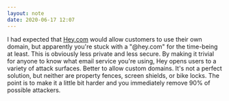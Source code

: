 ```yaml
---
layout: note
date: 2020-06-17 12:07
---
```


I had expected that [Hey.com](https://hey.com) would allow customers to use their own domain, but apparently you're stuck with a "@hey.com" for the time-being at least. This is obviously less private and less secure. By making it trivial for anyone to know what email service you're using,  Hey opens users to a variety of attack surfaces. Better to allow custom domains. It's not a perfect solution, but neither are property fences, screen shields, or bike locks. The point is to make it a little bit harder and you immediately remove 90% of possible attackers.

